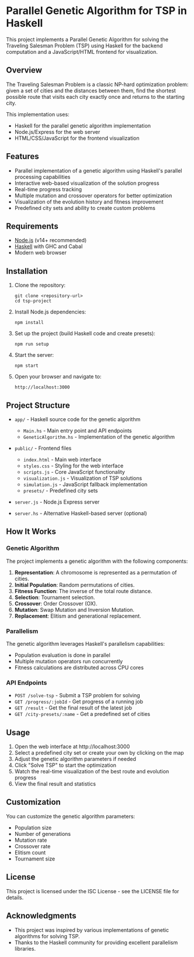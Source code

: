 # Parallel Genetic Algorithm for TSP in Haskell

This project implements a Parallel Genetic Algorithm for solving the Traveling Salesman Problem (TSP) using Haskell for the backend computation and a JavaScript/HTML frontend for visualization.

## Overview

The Traveling Salesman Problem is a classic NP-hard optimization problem: given a set of cities and the distances between them, find the shortest possible route that visits each city exactly once and returns to the starting city.

This implementation uses:
- Haskell for the parallel genetic algorithm implementation
- Node.js/Express for the web server
- HTML/CSS/JavaScript for the frontend visualization

## Features

- Parallel implementation of a genetic algorithm using Haskell's parallel processing capabilities
- Interactive web-based visualization of the solution progress
- Real-time progress tracking
- Multiple mutation and crossover operators for better optimization
- Visualization of the evolution history and fitness improvement
- Predefined city sets and ability to create custom problems

## Requirements

- [Node.js](https://nodejs.org/) (v14+ recommended)
- [Haskell](https://www.haskell.org/ghcup/) with GHC and Cabal
- Modern web browser

## Installation

1. Clone the repository:
   ```
   git clone <repository-url>
   cd tsp-project
   ```

2. Install Node.js dependencies:
   ```
   npm install
   ```

3. Set up the project (build Haskell code and create presets):
   ```
   npm run setup
   ```

4. Start the server:
   ```
   npm start
   ```

5. Open your browser and navigate to:
   ```
   http://localhost:3000
   ```

## Project Structure

- `app/` - Haskell source code for the genetic algorithm
  - `Main.hs` - Main entry point and API endpoints
  - `GeneticAlgorithm.hs` - Implementation of the genetic algorithm

- `public/` - Frontend files
  - `index.html` - Main web interface
  - `styles.css` - Styling for the web interface
  - `scripts.js` - Core JavaScript functionality
  - `visualization.js` - Visualization of TSP solutions
  - `simulation.js` - JavaScript fallback implementation
  - `presets/` - Predefined city sets

- `server.js` - Node.js Express server
- `server.hs` - Alternative Haskell-based server (optional)

## How It Works

### Genetic Algorithm

The project implements a genetic algorithm with the following components:

1. **Representation**: A chromosome is represented as a permutation of cities.
2. **Initial Population**: Random permutations of cities.
3. **Fitness Function**: The inverse of the total route distance.
4. **Selection**: Tournament selection.
5. **Crossover**: Order Crossover (OX).
6. **Mutation**: Swap Mutation and Inversion Mutation.
7. **Replacement**: Elitism and generational replacement.

### Parallelism

The genetic algorithm leverages Haskell's parallelism capabilities:

- Population evaluation is done in parallel
- Multiple mutation operators run concurrently
- Fitness calculations are distributed across CPU cores

### API Endpoints

- `POST /solve-tsp` - Submit a TSP problem for solving
- `GET /progress/:jobId` - Get progress of a running job
- `GET /result` - Get the final result of the latest job
- `GET /city-presets/:name` - Get a predefined set of cities

## Usage

1. Open the web interface at http://localhost:3000
2. Select a predefined city set or create your own by clicking on the map
3. Adjust the genetic algorithm parameters if needed
4. Click "Solve TSP" to start the optimization
5. Watch the real-time visualization of the best route and evolution progress
6. View the final result and statistics

## Customization

You can customize the genetic algorithm parameters:

- Population size
- Number of generations
- Mutation rate
- Crossover rate
- Elitism count
- Tournament size

## License

This project is licensed under the ISC License - see the LICENSE file for details.

## Acknowledgments

- This project was inspired by various implementations of genetic algorithms for solving TSP.
- Thanks to the Haskell community for providing excellent parallelism libraries. 